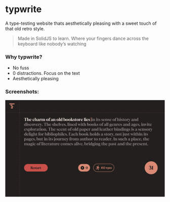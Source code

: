 # typwrite
A type-testing website thats aesthetically pleasing with a sweet touch of that old retro style.

> Made in SolidJS to learn. Where your fingers dance across the keyboard like nobody’s watching

### Why typwrite?
- No fuss
- 0 distractions. Focus on the text
- Aesthetically pleasing

### Screenshots:
![preview](image.png)
